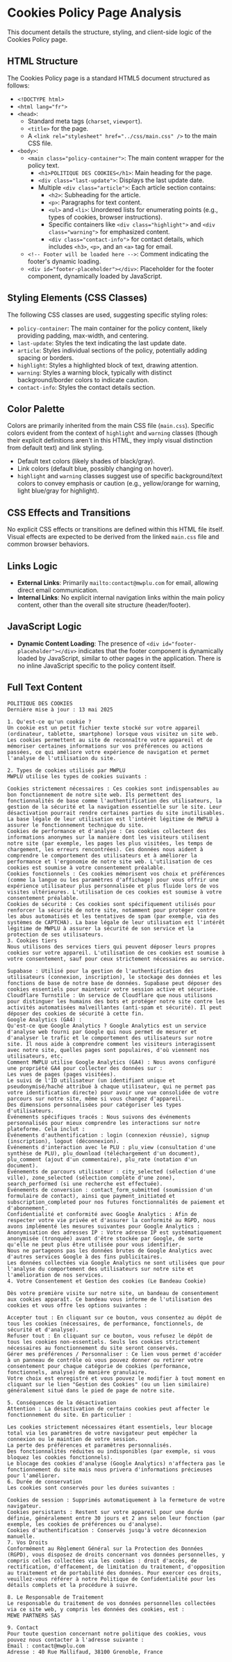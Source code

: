 # Cookies Policy Page Analysis

This document details the structure, styling, and client-side logic of the Cookies Policy page.

## HTML Structure

The Cookies Policy page is a standard HTML5 document structured as follows:

*   `<!DOCTYPE html>`
*   `<html lang="fr">`
*   `<head>`:
    *   Standard meta tags (`charset`, `viewport`).
    *   `<title>` for the page.
    *   A `<link rel="stylesheet" href="../css/main.css" />` to the main CSS file.
*   `<body>`:
    *   `<main class="policy-container">`: The main content wrapper for the policy text.
        *   `<h1>POLITIQUE DES COOKIES</h1>`: Main heading for the page.
        *   `<div class="last-update">`: Displays the last update date.
        *   Multiple `<div class="article">`: Each article section contains:
            *   `<h2>`: Subheading for the article.
            *   `<p>`: Paragraphs for text content.
            *   `<ul>` and `<li>`: Unordered lists for enumerating points (e.g., types of cookies, browser instructions).
            *   Specific containers like `<div class="highlight">` and `<div class="warning">` for emphasized content.
            *   `<div class="contact-info">` for contact details, which includes `<h3>`, `<p>`, and an `<a>` tag for email.
    *   `<!-- Footer will be loaded here -->`: Comment indicating the footer's dynamic loading.
    *   `<div id="footer-placeholder"></div>`: Placeholder for the footer component, dynamically loaded by JavaScript.

## Styling Elements (CSS Classes)

The following CSS classes are used, suggesting specific styling roles:

*   `policy-container`: The main container for the policy content, likely providing padding, max-width, and centering.
*   `last-update`: Styles the text indicating the last update date.
*   `article`: Styles individual sections of the policy, potentially adding spacing or borders.
*   `highlight`: Styles a highlighted block of text, drawing attention.
*   `warning`: Styles a warning block, typically with distinct background/border colors to indicate caution.
*   `contact-info`: Styles the contact details section.

## Color Palette

Colors are primarily inherited from the main CSS file (`main.css`). Specific colors evident from the context of `highlight` and `warning` classes (though their explicit definitions aren't in this HTML, they imply visual distinction from default text) and link styling.

*   Default text colors (likely shades of black/gray).
*   Link colors (default blue, possibly changing on hover).
*   `highlight` and `warning` classes suggest use of specific background/text colors to convey emphasis or caution (e.g., yellow/orange for warning, light blue/gray for highlight).

## CSS Effects and Transitions

No explicit CSS effects or transitions are defined within this HTML file itself. Visual effects are expected to be derived from the linked `main.css` file and common browser behaviors.

## Links Logic

*   **External Links**: Primarily `mailto:contact@mwplu.com` for email, allowing direct email communication.
*   **Internal Links**: No explicit internal navigation links within the main policy content, other than the overall site structure (header/footer).

## JavaScript Logic

*   **Dynamic Content Loading**: The presence of `<div id="footer-placeholder"></div>` indicates that the footer component is dynamically loaded by JavaScript, similar to other pages in the application. There is no inline JavaScript specific to the policy content itself.

## Full Text Content

```text
POLITIQUE DES COOKIES
Dernière mise à jour : 13 mai 2025

1. Qu'est-ce qu'un cookie ?
Un cookie est un petit fichier texte stocké sur votre appareil (ordinateur, tablette, smartphone) lorsque vous visitez un site web. Les cookies permettent au site de reconnaître votre appareil et de mémoriser certaines informations sur vos préférences ou actions passées, ce qui améliore votre expérience de navigation et permet l'analyse de l'utilisation du site.

2. Types de cookies utilisés par MWPLU
MWPLU utilise les types de cookies suivants :

Cookies strictement nécessaires : Ces cookies sont indispensables au bon fonctionnement de notre site web. Ils permettent des fonctionnalités de base comme l'authentification des utilisateurs, la gestion de la sécurité et la navigation essentielle sur le site. Leur désactivation pourrait rendre certaines parties du site inutilisables. La base légale de leur utilisation est l'intérêt légitime de MWPLU à assurer le fonctionnement technique du site.
Cookies de performance et d'analyse : Ces cookies collectent des informations anonymes sur la manière dont les visiteurs utilisent notre site (par exemple, les pages les plus visitées, les temps de chargement, les erreurs rencontrées). Ces données nous aident à comprendre le comportement des utilisateurs et à améliorer la performance et l'ergonomie de notre site web. L'utilisation de ces cookies est soumise à votre consentement préalable.
Cookies fonctionnels : Ces cookies mémorisent vos choix et préférences (comme la langue ou les paramètres d'affichage) pour vous offrir une expérience utilisateur plus personnalisée et plus fluide lors de vos visites ultérieures. L'utilisation de ces cookies est soumise à votre consentement préalable.
Cookies de sécurité : Ces cookies sont spécifiquement utilisés pour renforcer la sécurité de notre site, notamment pour protéger contre les abus automatisés et les tentatives de spam (par exemple, via des systèmes de CAPTCHA). La base légale de leur utilisation est l'intérêt légitime de MWPLU à assurer la sécurité de son service et la protection de ses utilisateurs.
3. Cookies tiers
Nous utilisons des services tiers qui peuvent déposer leurs propres cookies sur votre appareil. L'utilisation de ces cookies est soumise à votre consentement, sauf pour ceux strictement nécessaires au service.

Supabase : Utilisé pour la gestion de l'authentification des utilisateurs (connexion, inscription), le stockage des données et les fonctions de base de notre base de données. Supabase peut déposer des cookies essentiels pour maintenir votre session active et sécurisée.
Cloudflare Turnstile : Un service de Cloudflare que nous utilisons pour distinguer les humains des bots et protéger notre site contre les activités automatisées malveillantes (anti-spam et sécurité). Il peut déposer des cookies de sécurité à cette fin.
Google Analytics (GA4) :
Qu'est-ce que Google Analytics ? Google Analytics est un service d'analyse web fourni par Google qui nous permet de mesurer et d'analyser le trafic et le comportement des utilisateurs sur notre site. Il nous aide à comprendre comment les visiteurs interagissent avec notre site, quelles pages sont populaires, d'où viennent nos utilisateurs, etc.
Comment MWPLU utilise Google Analytics (GA4) : Nous avons configuré une propriété GA4 pour collecter des données sur :
Les vues de pages (pages visitées).
Le suivi de l'ID utilisateur (un identifiant unique et pseudonymisé/haché attribué à chaque utilisateur, qui ne permet pas votre identification directe) pour avoir une vue consolidée de votre parcours sur notre site, même si vous changez d'appareil.
Des dimensions personnalisées pour catégoriser les types d'utilisateurs.
Événements spécifiques tracés : Nous suivons des événements personnalisés pour mieux comprendre les interactions sur notre plateforme. Cela inclut :
Événements d'authentification : login (connexion réussie), signup (inscription), logout (déconnexion).
Événements d'interaction avec le PLU : plu_view (consultation d'une synthèse de PLU), plu_download (téléchargement d'un document), plu_comment (ajout d'un commentaire), plu_rate (notation d'un document).
Événements de parcours utilisateur : city_selected (sélection d'une ville), zone_selected (sélection complète d'une zone), search_performed (si une recherche est effectuée).
Événements de conversion : contact_form_submitted (soumission d'un formulaire de contact), ainsi que payment_initiated et subscription_completed pour nos futures fonctionnalités de paiement et d'abonnement.
Confidentialité et conformité avec Google Analytics : Afin de respecter votre vie privée et d'assurer la conformité au RGPD, nous avons implémenté les mesures suivantes pour Google Analytics :
Anonymisation des adresses IP : Votre adresse IP est systématiquement anonymisée (tronquée) avant d'être stockée par Google, de sorte qu'elle ne peut plus être utilisée pour vous identifier.
Nous ne partageons pas les données brutes de Google Analytics avec d'autres services Google à des fins publicitaires.
Les données collectées via Google Analytics ne sont utilisées que pour l'analyse du comportement des utilisateurs sur notre site et l'amélioration de nos services.
4. Votre Consentement et Gestion des cookies (Le Bandeau Cookie)

Dès votre première visite sur notre site, un bandeau de consentement aux cookies apparaît. Ce bandeau vous informe de l'utilisation des cookies et vous offre les options suivantes :

Accepter tout : En cliquant sur ce bouton, vous consentez au dépôt de tous les cookies (nécessaires, de performance, fonctionnels, de sécurité et d'analyse).
Refuser tout : En cliquant sur ce bouton, vous refusez le dépôt de tous les cookies non-essentiels. Seuls les cookies strictement nécessaires au fonctionnement du site seront conservés.
Gérer mes préférences / Personnaliser : Ce lien vous permet d'accéder à un panneau de contrôle où vous pouvez donner ou retirer votre consentement pour chaque catégorie de cookies (performance, fonctionnels, analyse) de manière granulaire.
Votre choix est enregistré et vous pouvez le modifier à tout moment en cliquant sur le lien "Gestion des Cookies" (ou un lien similaire) généralement situé dans le pied de page de notre site.

5. Conséquences de la désactivation
Attention : La désactivation de certains cookies peut affecter le fonctionnement du site. En particulier :

Les cookies strictement nécessaires étant essentiels, leur blocage total via les paramètres de votre navigateur peut empêcher la connexion ou le maintien de votre session.
La perte des préférences et paramètres personnalisés.
Des fonctionnalités réduites ou indisponibles (par exemple, si vous bloquez les cookies fonctionnels).
Le blocage des cookies d'analyse (Google Analytics) n'affectera pas le fonctionnement du site mais nous privera d'informations précieuses pour l'améliorer.
6. Durée de conservation
Les cookies sont conservés pour les durées suivantes :

Cookies de session : Supprimés automatiquement à la fermeture de votre navigateur.
Cookies persistants : Restent sur votre appareil pour une durée définie, généralement entre 30 jours et 2 ans selon leur fonction (par exemple, les cookies de préférences ou d'analyse).
Cookies d'authentification : Conservés jusqu'à votre déconnexion manuelle.
7. Vos Droits
Conformément au Règlement Général sur la Protection des Données (RGPD), vous disposez de droits concernant vos données personnelles, y compris celles collectées via les cookies : droit d'accès, de rectification, d'effacement, de limitation du traitement, d'opposition au traitement et de portabilité des données. Pour exercer ces droits, veuillez-vous référer à notre Politique de Confidentialité pour les détails complets et la procédure à suivre.

8. Le Responsable de Traitement
Le responsable du traitement de vos données personnelles collectées via ce site web, y compris les données des cookies, est :
MEWE PARTNERS SAS

9. Contact
Pour toute question concernant notre politique des cookies, vous pouvez nous contacter à l'adresse suivante :
Email : contact@mwplu.com
Adresse : 40 Rue Mallifaud, 38100 Grenoble, France
```
